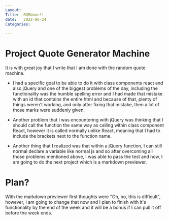 ```yaml
---
Layout:
Title:  RQMdone!!
date:   2022-06-24
Categories:

---
```


# Project Quote Generator Machine
It is with great joy that I write that I am done with the random quote machine.
- I had a specific goal to be able to do it with class components react and also jQuery and one of the biggest problems of the day, including the functionality was the humble spelling error and I had made that mistake with an id that contains the entire html and because of that, plenty of things weren't working, and only after fixing that mistake, then a lot of those marks were suddenly given.

- Another problem that I was encountering with jQuery was thinking that I should call the function the same way as calling within class component React, however it is called normally unlike React, meaning that I had to include the brackets next to the function name.

- Another thing that I realized was that within a jQuery function, I can still normal declare a variable like normal js and so after overcoming all those problems mentioned above, I was able to pass the test and now, I am going to do the next project which is a markdown previewer.

# Plan?
With the markdown previewer first thoughts were "Oh, no, this is difficult", however, I am going to change that now and I plan to finish with it's functionality by the end of the week and it will be a bonus if I can pull it off before the week ends.